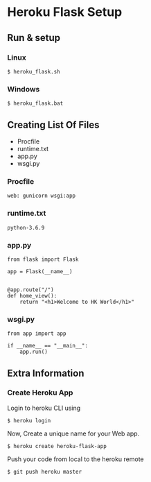 # Heroku Flask Setup

## Run & setup 

### Linux

`$ heroku_flask.sh`

### Windows

`$ heroku_flask.bat`


## Creating List Of Files

* Procfile
* runtime.txt
* app.py
* wsgi.py


### Procfile


```
web: gunicorn wsgi:app
```

### runtime.txt

```
python-3.6.9
```


### app.py

```
from flask import Flask

app = Flask(__name__)


@app.route("/")
def home_view():
    return "<h1>Welcome to HK World</h1>"

```

### wsgi.py

```
from app import app

if __name__ == "__main__":
    app.run()

```

## Extra Information

### Create Heroku App

Login to heroku CLI using 

`$ heroku login`

Now, Create a unique name for your Web app.

`$ heroku create heroku-flask-app`

Push your code from local to the heroku remote

`$ git push heroku master`
